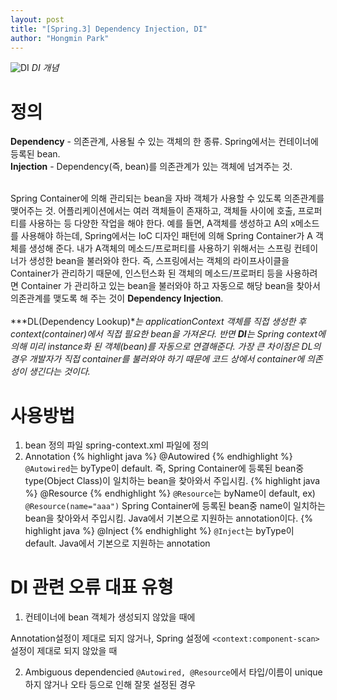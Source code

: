 ```yaml
---
layout: post
title: "[Spring.3] Dependency Injection, DI"
author: "Hongmin Park"
---
```


![DI](https://mail.google.com/mail/u/0?ui=2&ik=e26376f5e4&attid=0.6&permmsgid=msg-f:1636654941270037225&th=16b690ff6a49d2e9&view=fimg&sz=s0-l75-ft&attbid=ANGjdJ8RbjhqmUKBFMvZFsdyXYBoSkJ1d2mWC_069dDoTSNiDFoe-Lh4I-P0krhCJdkJMZAnUTGbG7zEXRtJmqdZiMx7P7J2WKMJNsiR6YHmeeFbEPdDxfVWSYU_ttA&disp=emb "DI")
_DI 개념_

# 정의
**Dependency** - 의존관계, 사용될 수 있는 객체의 한 종류. Spring에서는 컨테이너에 등록된 bean.<br>
**Injection** - Dependency(즉, bean)를 의존관계가 있는 객체에 넘겨주는 것.<br><br> 

Spring Container에 의해 관리되는 bean을 자바 객체가 사용할 수 있도록 의존관계를 맺어주는 것. 
어플리케이션에서는 여러 객체들이 존재하고, 객체들 사이에 호출, 프로퍼티를 사용하는 등 다양한 작업을 해야 한다. 
예를 들면, A객체를 생성하고 A의 x메소드를 사용해야 하는데, Spring에서는 IoC 디자인 패턴에 의해 Spring Container가 A 객체를 생성해 준다. 내가 A객체의 메소드/프로퍼티를 사용하기 위해서는 스프링 컨테이너가 생성한 bean을 불러와야 한다. 즉, 스프링에서는 객체의 라이프사이클을 Container가 관리하기 때문에, 인스턴스화 된 객체의 메소드/프로퍼티 등을 사용하려면 Container 가 관리하고 있는 bean을 불러와야 하고 자동으로 해당 bean을 찾아서 의존관계를 맺도록 해 주는 것이 **Dependency Injection**.<br><br>
***DL(Dependency Lookup)**는 applicationContext 객체를 직접 생성한 후 context(container)에서 직접 필요한 bean을 가져온다. 반면 **DI**는 Spring context에 의해 미리 instance화 된 객체(bean)를 자동으로 연결해준다. 가장 큰 차이점은 DL의 경우 개발자가 직접 container를 불러와야 하기 때문에 코드 상에서 container에 의존성이 생긴다는 것이다.*

# 사용방법
1) bean 정의 파일
spring-context.xml 파일에 정의<br>
2) Annotation
{% highlight java %}
@Autowired
{% endhighlight %}
`@Autowired`는 byType이 default. 즉, Spring Container에 등록된 bean중 type(Object Class)이 일치하는 bean을 찾아와서 주입시킴.
{% highlight java %}
@Resource
{% endhighlight %}
`@Resource`는 byName이 default, ex) `@Resource(name="aaa")` Spring Container에 등록된 bean중 name이 일치하는 bean을 찾아와서 주입시킴. Java에서 기본으로 지원하는 annotation이다.
{% highlight java %}
@Inject
{% endhighlight %}
`@Inject`는 byType이 default. Java에서 기본으로 지원하는 annotation

# DI 관련 오류 대표 유형
1) 컨테이너에 bean 객체가 생성되지 않았을 때에

Annotation설정이 제대로 되지 않거나, Spring 설정에 `<context:component-scan>`설정이 제대로 되지 않았을 때 <br>

2) Ambiguous dependencied
`@Autowired, @Resource`에서 타입/이름이 unique하지 않거나 오타 등으로 인해 잘못 설정된 경우<br>

 
